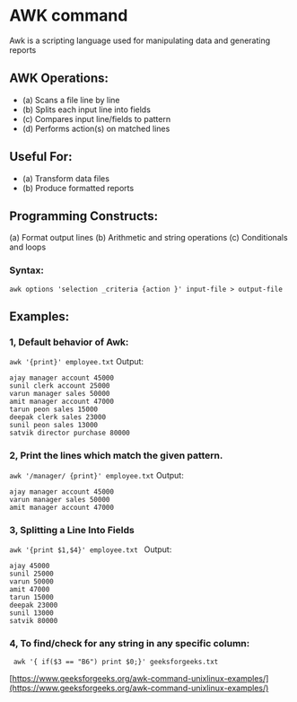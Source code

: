 # AWK command

Awk is a scripting language used for manipulating data and generating reports

## AWK Operations:

- (a) Scans a file line by line
- (b) Splits each input line into fields
- (c) Compares input line/fields to pattern
- (d) Performs action(s) on matched lines

## Useful For:

- (a) Transform data files
- (b) Produce formatted reports

## Programming Constructs:

(a) Format output lines
(b) Arithmetic and string operations
(c) Conditionals and loops

### Syntax:

`awk options 'selection _criteria {action }' input-file > output-file`

## Examples:

### 1, Default behavior of Awk:

`awk '{print}' employee.txt`
Output:

```
ajay manager account 45000
sunil clerk account 25000
varun manager sales 50000
amit manager account 47000
tarun peon sales 15000
deepak clerk sales 23000
sunil peon sales 13000
satvik director purchase 80000
```

### 2, Print the lines which match the given pattern.

`awk '/manager/ {print}' employee.txt`
Output:

```
ajay manager account 45000
varun manager sales 50000
amit manager account 47000
```

### 3, Splitting a Line Into Fields

`awk '{print $1,$4}' employee.txt `
Output:

```
ajay 45000
sunil 25000
varun 50000
amit 47000
tarun 15000
deepak 23000
sunil 13000
satvik 80000
```

### 4, To find/check for any string in any specific column:
` awk '{ if($3 == "B6") print $0;}' geeksforgeeks.txt`

[https://www.geeksforgeeks.org/awk-command-unixlinux-examples/](https://www.geeksforgeeks.org/awk-command-unixlinux-examples/)

